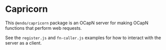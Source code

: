# Capricorn

This `@endo/capricorn` package is an OCapN server for making OCapN functions that perform web requests.

See the `register.js` and `fn-caller.js` examples for how to interact with the server as a client.
